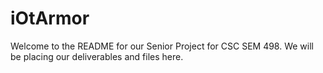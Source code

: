# iOtArmor
Welcome to the README for our Senior Project for CSC SEM 498. We will be placing our deliverables and files here.
